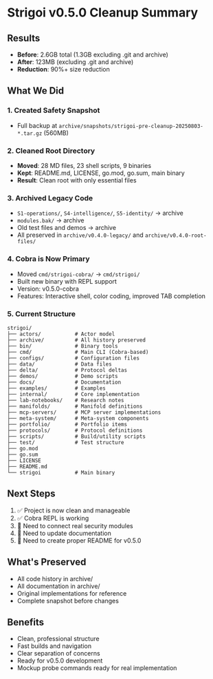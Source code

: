 # Strigoi v0.5.0 Cleanup Summary

## Results
- **Before**: 2.6GB total (1.3GB excluding .git and archive)
- **After**: 123MB (excluding .git and archive)
- **Reduction**: 90%+ size reduction

## What We Did

### 1. Created Safety Snapshot
- Full backup at `archive/snapshots/strigoi-pre-cleanup-20250803-*.tar.gz` (560MB)

### 2. Cleaned Root Directory
- **Moved**: 28 MD files, 23 shell scripts, 9 binaries
- **Kept**: README.md, LICENSE, go.mod, go.sum, main binary
- **Result**: Clean root with only essential files

### 3. Archived Legacy Code
- `S1-operations/`, `S4-intelligence/`, `S5-identity/` → archive
- `modules.bak/` → archive
- Old test files and demos → archive
- All preserved in `archive/v0.4.0-legacy/` and `archive/v0.4.0-root-files/`

### 4. Cobra is Now Primary
- Moved `cmd/strigoi-cobra/` → `cmd/strigoi/`
- Built new binary with REPL support
- Version: v0.5.0-cobra
- Features: Interactive shell, color coding, improved TAB completion

### 5. Current Structure
```
strigoi/
├── actors/           # Actor model
├── archive/          # All history preserved
├── bin/              # Binary tools
├── cmd/              # Main CLI (Cobra-based)
├── configs/          # Configuration files
├── data/             # Data files
├── delta/            # Protocol deltas
├── demos/            # Demo scripts
├── docs/             # Documentation
├── examples/         # Examples
├── internal/         # Core implementation
├── lab-notebooks/    # Research notes
├── manifolds/        # Manifold definitions
├── mcp-servers/      # MCP server implementations
├── meta-system/      # Meta-system components
├── portfolio/        # Portfolio items
├── protocols/        # Protocol definitions
├── scripts/          # Build/utility scripts
├── test/             # Test structure
├── go.mod
├── go.sum
├── LICENSE
├── README.md
└── strigoi           # Main binary
```

## Next Steps
1. ✅ Project is now clean and manageable
2. ✅ Cobra REPL is working
3. 🔄 Need to connect real security modules
4. 🔄 Need to update documentation
5. 🔄 Need to create proper README for v0.5.0

## What's Preserved
- All code history in archive/
- All documentation in archive/
- Original implementations for reference
- Complete snapshot before changes

## Benefits
- Clean, professional structure
- Fast builds and navigation
- Clear separation of concerns
- Ready for v0.5.0 development
- Mockup probe commands ready for real implementation